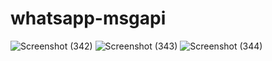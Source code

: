 # whatsapp-msgapi
![Screenshot (342)](https://user-images.githubusercontent.com/99378217/209774703-420f656e-6298-40a1-af54-7052ea67453e.png)
![Screenshot (343)](https://user-images.githubusercontent.com/99378217/209774720-004910d1-dfa2-432a-ba77-847c6a1d2937.png)
![Screenshot (344)](https://user-images.githubusercontent.com/99378217/209774755-da983ae6-9f06-4521-ae03-9e07905aa479.png)
